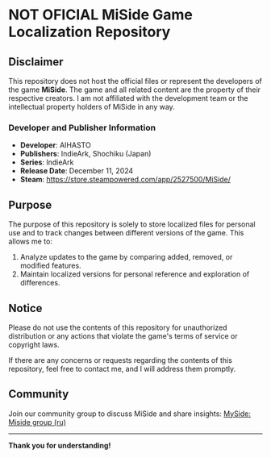 # NOT OFICIAL MiSide Game Localization Repository

## Disclaimer

This repository does not host the official files or represent the developers of the game **MiSide**. The game and all related content are the property of their respective creators. I am not affiliated with the development team or the intellectual property holders of MiSide in any way.

### Developer and Publisher Information
- **Developer**: AIHASTO
- **Publishers**: IndieArk, Shochiku (Japan)
- **Series**: IndieArk
- **Release Date**: December 11, 2024
- **Steam**: https://store.steampowered.com/app/2527500/MiSide/

## Purpose

The purpose of this repository is solely to store localized files for personal use and to track changes between different versions of the game. This allows me to:

1. Analyze updates to the game by comparing added, removed, or modified features.
2. Maintain localized versions for personal reference and exploration of differences.

## Notice

Please do not use the contents of this repository for unauthorized distribution or any actions that violate the game's terms of service or copyright laws.

If there are any concerns or requests regarding the contents of this repository, feel free to contact me, and I will address them promptly.

## Community
Join our community group to discuss MiSide and share insights: [MySide: Miside group (ru)](https://t.me/my_miside)

---

**Thank you for understanding!**

